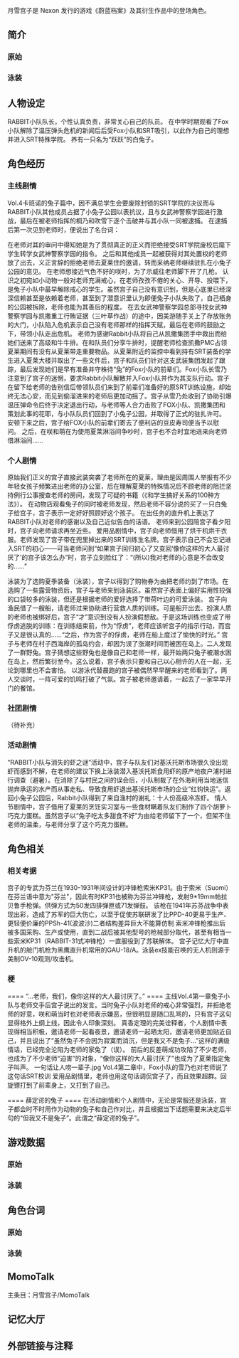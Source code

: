 月雪宫子是 Nexon 发行的游戏《蔚蓝档案》及其衍生作品中的登场角色。

## 简介

### 原始

### 泳装

## 人物设定
RABBIT小队队长，个性认真负责，非常关心自己的队员。
在中学时期观看了Fox小队解除了温压弹头危机的新闻后后受Fox小队和SRT吸引，以此作为自己的理想并进入SRT特殊学院。
养有一只名为“跃跃”的白兔子。

## 角色经历

### 主线剧情
Vol.4卡班诺的兔子篇中，因不满总学生会要废除封锁的SRT学院的决议而与RABBIT小队其他成员占据了小兔子公园以表抗议，且与女武神警察学园进行激战，最后在被老师指挥的桐乃和吹雪下逐个击破并与其小队一同被逮捕。
在逮捕后第一次见到老师时，便说出了名台词：

在老师对其的审问中得知她是为了贯彻真正的正义而拒绝接受SRT学院废校后麾下学生转学女武神警察学园的指令。
之后和其他成员一起被获得对其处置权的老师放了出去，义正言辞的拒绝老师去夏莱住的邀请，转而采纳老师继续驻扎在小兔子公园的意见。
在老师想接近气色不好的咲时，为了示威往老师脚下开了几枪。
认识之初宛如小动物一般对老师充满戒心，在老师孜孜不倦的关心、开导、投喂下，是兔子小队中最早解除戒心的学生。虽然宫子自己没有意识到，但是心底里已经深深信赖甚至是依赖着老师，甚至到了潜意识里认为即便兔子小队失败了，自己栖身的公园被拆除，老师也能为其善后的程度。
在去女武神警察学园总部寻找女武神警察学园与凯撒重工行贿证据（三叶草作战）的途中，因美游随手关上了存放账务的大门，小队陷入危机表示自己没有老师那样的指挥天赋，最后在老师的鼓励之下，带领小队走出危机。
老师为感谢Rabbit小队将自己从凯撒集团手中救出而给她们送来了高级和牛牛排。在和队员们分享牛排时，提醒老师检查凯撒PMC占领夏莱期间有没有从夏莱带走重要物品。从夏莱附近的监控中看到持有SRT装备的学生进入夏莱大楼并取出了一些文件后，宫子和队员们针对这支武装集团发起了跟踪，最后发现她们是早有准备并守株待“兔”的Fox小队的前辈们。Fox小队长雪乃注意到了宫子的迷惘，要求Rabbit小队解散并入Fox小队并作为其支队行动。宫子在留下给老师的告别信后带领队员们来到了前辈们准备好的原SRT训练设施，却始终无法心安，而见到偷溜进来的老师后更加动摇了。宫子从雪乃处收到了协助引爆温压弹命令后终于决定退出行动，与老师等人合力击败了FOX小队、凯撒集团和策划此事的花耶，与小队队员们回到了小兔子公园，并取得了正式的驻扎许可。
安顿下来之后，宫子给FOX小队的前辈们寄去了便利店的豆皮寿司便当予以慰问。
之后，在咲和萌在为使用夏莱淋浴间争吵时，宫子也不合时宜地进来向老师借淋浴间……

### 个人剧情
原始我们正义的宫子直接武装突袭了老师所在的夏莱，理由是因周围人举报有不少年轻女孩子频繁进出老师的办公室，后在理解夏莱的特殊情况后不顾老师的阻拦坚持例行公事搜查老师的房间，发现了可疑的书籍（《和学生搞好关系的100种方法》）。
在动物店观看兔子的同时被老师发现，然后老师不容分说的买了一只白兔子给宫子，宫子表示一定好好照顾好这个孩子。
在出任务的直升机上表达了RABBIT小队对老师的感谢以及自己近似告白的话语。
老师来到公园陪宫子看夕阳时，宫子向老师请求再坐近些。
爱用品剧情中，宫子向老师借用了烘干机烘干衣服。老师发现了宫子带在兜里掉出来的SRT训练生名牌。宫子表示自己不会忘记进入SRT的初心——可当老师问到“如果宫子回归初心了又变回‘像你这样的大人最讨厌了’的宫子该怎么办”时，宫子立刻脸红了：“(所以)我对老师的心意是不会改变的……”

泳装为了选购夏季装备（泳装），宫子以得到了购物券为由把老师约到了市场。在选购了一些露营物资后，宫子与老师来到泳装区。虽然宫子表面上偏好实用性较强的口袋较多的泳装，但还是根据老师的爱好选择了带荷叶边的可爱泳装。
宫子向渔民借了一艘船，请老师过来协助进行营救人质的训练。可是船开出去、扮演人质的老师也被绑好后，宫子“才”意识到没有人扮演假想敌。于是这场训练也变成了带俘虏逃脱的训练：在训练结束前，作为“俘虏”，老师应该听宫子的指示行动，而宫子又是很认真的……“之后，作为宫子的俘虏，老师在船上度过了愉快的时光。”
宫子与老师在村子西海岸的孤岛约会，却因为误了涨潮时间而被困在岛上。二人发现了一群野兔。宫子猜想这些野兔也是像自己和老师一样，最开始两只兔子被潮水困在岛上，然后繁衍至今。这么说着，宫子表示只要和自己以心相许的人在一起，无论到哪里也不会害怕。
以游泳代替晨跑的宫子被偶然早早醒来的老师看到了。两人交谈时，一阵可爱的饥鸣打破了气氛。宫子被老师邀请着，一起去了一家早早开门的餐馆。

### 社团剧情
（待补充）

### 活动剧情
“RABBIT小队与消失的虾之谜”活动中，宫子与队友们对基沃托斯市场很久没出现虾而感到不解，在老师的建议下换上泳装潜入基沃托斯食用虾的原产地夜户浦村进行调查（避暑）。在消除了与村民之间的误会后，小队制裁了在外海利用当地迷信抛弃承运的水产而从事走私、导致食用虾退出基沃托斯市场的企业“红钩快运”。返回小兔子公园后，Rabbit小队得到了来自渔村的谢礼：十人份高级冷冻虾。
情人节剧情中，宫子借用了夏莱的烹饪实习室与一些食材瞒着队友们制作了四个胡萝卜巧克力蛋糕。虽然宫子以“兔子吃太多甜食不好”为由给老师留下了一个，但架不住老师的温柔，与老师分享了这个巧克力蛋糕。

## 角色相关

### 相关考据

宫子的专武为芬兰在1930-1931年间设计的冲锋枪索米KP31。由于索米（Suomi）在芬兰语中意为"芬兰"，因此有时KP31也被称为芬兰冲锋枪，发射9*19mm帕拉贝鲁手枪弹。供弹方式为50发四排弹匣或71发弹鼓。
该枪在1941年苏芬战争中表现出彩，造成了苏军的巨大伤亡，以至于促使苏联研发了比PPD-40更易于生产、更轻便价廉的PPSh-41(波波沙)二者结构差异巨大不能算仿制
索米冲锋枪推出后被多国采购、生产或使用，直到二战后被其他型号的枪械部分取代，甚至有相当一些索米KP31（RABBIT-31式冲锋枪）一直服役到了苏联解体。
宫子记忆大厅中直升机的舱门机枪为黑鹰直升机常用的GAU-18/A。泳装ex技能召唤的无人机则源于美制OV-10观测/攻击机。

### 梗

==== “…老师，我们，像你这样的大人最讨厌了。” ====
主线Vol.4第一章兔子小队与老师交手后宫子说出的发言。当时兔子小队对老师的戒心非常强烈，并拒绝老师的好意，咲和萌当时也对老师表示嫌恶，但很明显是随口乱骂的，只有宫子这句显得格外上纲上线，因此令人印象深刻。
真香定理的完美诠释者，个人剧情中表现得相当积极，邀请老师一起看夜景，邀请老师一起晒太阳，邀请老师更加贴近自己，并且说出了“虽然兔子不会因为寂寞而消沉，但是我又不是兔子...”这样的满级情话，已经完全沦陷为老师的家兔了（误）。
前后的反差萌成功攻陷了不少老师，也成为了不少老师“迫害”的对象，“像你这样的大人最讨厌了”也成为了夏莱指定兔子叫声。
一句话让人唠一辈子.jpg
Vol.4第二章中，Fox小队的雪乃也对老师说了这句话SRT校训
爱用品剧情里，老师也用这句话调侃宫子了，而且效果超群。回旋镖打到了前辈身上，又打到了自己。

==== 薛定谔的兔子 ====
在活动剧情和个人剧情中，无论是常服还是泳装，宫子都会时不时用作为动物的兔子和自己作对比，并且根据当下话题需要来决定后半句的“但我又不是兔子”。此谓之“薛定谔的兔子”。

## 游戏数据

### 原始

### 泳装

## 角色台词

### 原始

### 泳装

## MomoTalk
主条目：月雪宫子/MomoTalk

## 记忆大厅

		

## 外部链接与注释